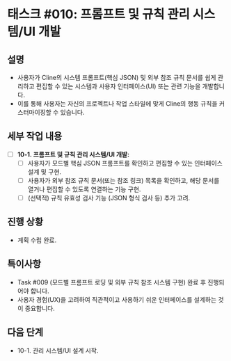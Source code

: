 # 태스크 #010: 프롬프트 및 규칙 관리 시스템/UI 개발

## 설명
*   사용자가 Cline의 시스템 프롬프트(핵심 JSON) 및 외부 참조 규칙 문서를 쉽게 관리하고 편집할 수 있는 시스템과 사용자 인터페이스(UI) 또는 관련 기능을 개발합니다.
*   이를 통해 사용자는 자신의 프로젝트나 작업 스타일에 맞게 Cline의 행동 규칙을 커스터마이징할 수 있습니다.

## 세부 작업 내용
*   [ ] **10-1. 프롬프트 및 규칙 관리 시스템/UI 개발:**
    *   [ ] 사용자가 모드별 핵심 JSON 프롬프트를 확인하고 편집할 수 있는 인터페이스 설계 및 구현.
    *   [ ] 사용자가 외부 참조 규칙 문서(또는 참조 링크) 목록을 확인하고, 해당 문서를 열거나 편집할 수 있도록 연결하는 기능 구현.
    *   [ ] (선택적) 규칙 유효성 검사 기능 (JSON 형식 검사 등) 추가 고려.

## 진행 상황
*   계획 수립 완료.

## 특이사항
*   Task #009 (모드별 프롬프트 로딩 및 외부 규칙 참조 시스템 구현) 완료 후 진행되어야 합니다.
*   사용자 경험(UX)을 고려하여 직관적이고 사용하기 쉬운 인터페이스를 설계하는 것이 중요합니다.


## 다음 단계
*   10-1. 관리 시스템/UI 설계 시작.
